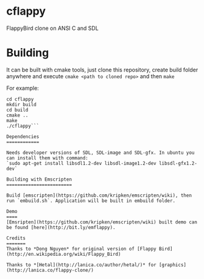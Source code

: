 cflappy
=======

FlappyBird clone on ANSI C and SDL

Building
========

It can be built with cmake tools, just clone this repository, create build folder anywhere and execute
`cmake <path to cloned repo>`
and then
`make`

For example:

```git clone https://github.com/paintenzero/cflappy.git cflappy
cd cflappy
mkdir build
cd build
cmake ..
make
./cflappy```

Dependencies
============

Needs developer versions of SDL, SDL-image and SDL-gfx. In ubuntu you can install them with command:
`sudo apt-get install libsdl1.2-dev libsdl-image1.2-dev libsdl-gfx1.2-dev`

Building with Emscripten
========================

Build [emscripten](https://github.com/kripken/emscripten/wiki), then run `embuild.sh`. Application will be built in embuild folder.

Demo
====
[Emsripten](https://github.com/kripken/emscripten/wiki) built demo can be found [here](http://bit.ly/emflappy).

Credits
=======
Thanks to *Dong Nguyen* for original version of [Flappy Bird](http://en.wikipedia.org/wiki/Flappy_Bird)

Thanks to *[Hetal](http://lanica.co/author/hetal/)* for [graphics](http://lanica.co/flappy-clone/)
